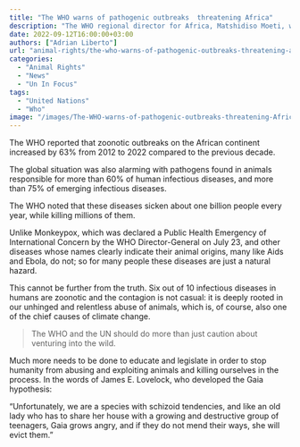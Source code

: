 ```yaml
---
title: "The WHO warns of pathogenic outbreaks  threatening Africa"
description: "The WHO regional director for Africa, Matshidiso Moeti, warned of a growing risk of pathogenic outbreaks on the continent, caused by human proximity to wild and domesticated animals."
date: 2022-09-12T16:00:00+03:00
authors: ["Adrian Liberto"]
url: "animal-rights/the-who-warns-of-pathogenic-outbreaks-threatening-africa"
categories: 
  - "Animal Rights"
  - "News"
  - "Un In Focus"
tags: 
  - "United Nations"
  - "Who"
image: "/images/The-WHO-warns-of-pathogenic-outbreaks-threatening-Africa-.jpg"
---
```

The WHO reported that zoonotic outbreaks on the African continent increased by 63% from 2012 to 2022 compared to the previous decade.

The global situation was also alarming with pathogens found in animals responsible for more than 60% of human infectious diseases, and more than 75% of emerging infectious diseases.

The WHO noted that these diseases sicken about one billion people every year, while killing millions of them.

Unlike Monkeypox, which was declared a Public Health Emergency of International Concern by the WHO Director-General on July 23, and other diseases whose names clearly indicate their animal origins, many like Aids and Ebola, do not; so for many people these diseases are just a natural hazard.

This cannot be further from the truth. Six out of 10 infectious diseases in humans are zoonotic and the contagion is not casual: it is deeply rooted in our unhinged and relentless abuse of animals, which is, of course, also one of the chief causes of climate change.

> The WHO and the UN should do more than just caution about venturing into the wild.

Much more needs to be done to educate and legislate in order to stop humanity from abusing and exploiting animals and killing ourselves in the process. In the words of James E. Lovelock, who developed the Gaia hypothesis:

“Unfortunately, we are a species with schizoid tendencies, and like an old lady who has to share her house with a growing and destructive group of teenagers, Gaia grows angry, and if they do not mend their ways, she will evict them.”
